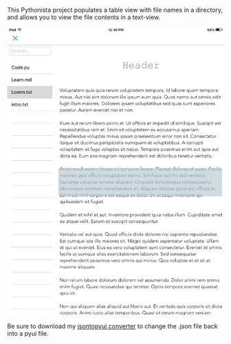 This Pythonista project populates a table view with file names in a directory, and allows you to view the file contents in a text-view.


![](screenshot.png)

Be sure to download my [jsontopyui converter](https://github.com/TutorialDoctor/Pythonista-Projects/tree/master/Actions/pyui%20converter) to change the .json file back into a pyui file.
